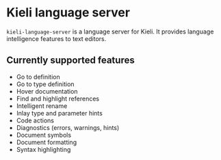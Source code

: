 # Kieli language server

`kieli-language-server` is a language server for Kieli. It provides language intelligence features to text editors.

## Currently supported features

- Go to definition
- Go to type definition
- Hover documentation
- Find and highlight references
- Intelligent rename
- Inlay type and parameter hints
- Code actions
- Diagnostics (errors, warnings, hints)
- Document symbols
- Document formatting
- Syntax highlighting
